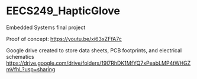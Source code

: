 # EECS249_HapticGlove
Embedded Systems final project

Proof of concept:
  https://youtu.be/xi63xZFfA7c


Google drive created to store data sheets, PCB footprints, and electrical schematics
https://drive.google.com/drive/folders/19l7RhDK1MfYQ7xPeabLMP4tWHGZmVfhL?usp=sharing
